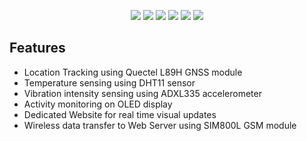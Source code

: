 <p align="center">
   <img src="https://img.shields.io/badge/ESPRESSIF-ESP32-E7352C?style=for-the-badge&logo=espressif&logoColor=white" >
   <img src="https://img.shields.io/badge/FreeRTOS-4bbb4f?style=for-the-badge">
   <img src="https://img.shields.io/badge/APACHE2-D22128?style=for-the-badge&logo=apache&logoColor=white"">
   <img src="https://img.shields.io/badge/PHP-777BB4?style=for-the-badge&logo=php&logoColor=white"">
   <img src="https://img.shields.io/badge/MYSQL-4479A1?style=for-the-badge&logo=mysql&logoColor=white"">
   <img src="https://img.shields.io/badge/LICENSE-MIT-green?style=for-the-badge" >
</p>

## Features

- Location Tracking using Quectel L89H GNSS module
- Temperature sensing using DHT11 sensor
- Vibration intensity sensing using ADXL335 accelerometer
- Activity monitoring on OLED display
- Dedicated Website for real time visual updates
- Wireless data transfer to Web Server using SIM800L GSM module
